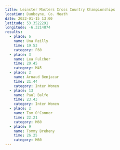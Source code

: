 ```yaml
---
title: Leinster Masters Cross Country Championships
location: Dunboyne, Co. Meath
date: 2022-01-15 13:00
latitude: 53.3522291
longitude: -6.3214874
results:
  - place: 6
    name: Una Reilly
    time: 19.53
    category: F60
  - place: 3
    name: Lea Fulcher
    time: 20.45
    category: M45
  - place: 2
    name: Arnaud Benjacar
    time: 21.44
    category: Inter Women
  - place: 13
    name: Paul Balfe
    time: 23.43
    category: Inter Women
  - place: 2
    name: Tom O'Connor
    time: 22.21
    category: M60
  - place: 9
    name: Tommy Breheny
    time: 26.25
    category: M60
---
```

